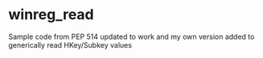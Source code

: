 # winreg_read
Sample code from PEP 514 updated to work and my own version added to generically read HKey/Subkey values
